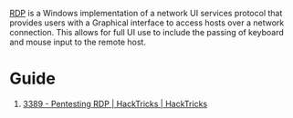 [RDP](https://learn.microsoft.com/en-us/windows-server/remote/remote-desktop-services/rds-plan-access-from-anywhere) is a Windows implementation of a network UI services protocol that provides users with a Graphical interface to access hosts over a network connection. This allows for full UI use to include the passing of keyboard and mouse input to the remote host.

# Guide 

1. [3389 - Pentesting RDP | HackTricks | HackTricks](https://book.hacktricks.xyz/network-services-pentesting/pentesting-rdp)